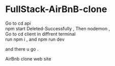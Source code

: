 # FullStack-AirBnB-clone
 Go to cd api 
<br> npm start Deleted-Successfully , Then nodemon ,
<br> Go to cd client in diffrent terminal
<br> run npm i , and npm run dev 

and there u go .

AirBnb clone web site
